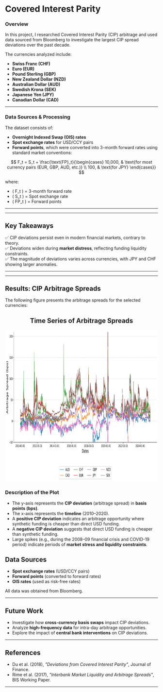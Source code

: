 # **Covered Interest Parity**

### **Overview**
In this project, I researched Covered Interest Parity (CIP) arbitrage and used data sourced from Bloomberg to investigate the largest CIP spread deviations over the past decade.

The currencies analyzed include:
- **Swiss Franc (CHF)**
- **Euro (EUR)**
- **Pound Sterling (GBP)**
- **New Zealand Dollar (NZD)**
- **Australian Dollar (AUD)**
- **Swedish Krona (SEK)**
- **Japanese Yen (JPY)**
- **Canadian Dollar (CAD)**

---

### **Data Sources & Processing**
The dataset consists of:
- **Overnight Indexed Swap (OIS) rates**  
- **Spot exchange rates** for USD/CCY pairs  
- **Forward points**, which were converted into 3-month forward rates using standard market conventions:

$$
F_t = S_t + \frac{\text{FP}_t}{\begin{cases} 
    10,000, & \text{for most currency pairs (EUR, GBP, AUD, etc.)} \\
    100, & \text{for JPY}
\end{cases}}
$$

where:  
- \( F_t \) = 3-month forward rate  
- \( S_t \) = Spot exchange rate  
- \( FP_t \) = Forward points  

---

---

## **Key Takeaways**
✅ CIP deviations persist even in modern financial markets, contrary to theory.  
✅ Deviations widen during **market distress**, reflecting funding liquidity constraints.  
✅ The magnitude of deviations varies across currencies, with JPY and CHF showing larger anomalies.  

---

---

## **Results: CIP Arbitrage Spreads**
The following figure presents the arbitrage spreads for the selected currencies:

<h2 align="center">Time Series of Arbitrage Spreads</h2>

<p align="center">
    <img src="tables/spread_plot_recent.png" width="1150" height="500">
</p>

### **Description of the Plot**
- The y-axis represents the **CIP deviation** (arbitrage spread) in **basis points (bps)**.
- The x-axis represents the **timeline** (2010–2020).
- A **positive CIP deviation** indicates an arbitrage opportunity where synthetic funding is cheaper than direct USD funding.
- A **negative CIP deviation** suggests that direct USD funding is cheaper than synthetic funding.
- Large spikes (e.g., during the 2008–09 financial crisis and COVID-19 period) indicate periods of **market stress and liquidity constraints**.


## **Data Sources**
- **Spot exchange rates** (USD/CCY pairs)
- **Forward points** (converted to forward rates)
- **OIS rates** (used as risk-free rates)

All data was obtained from Bloomberg.

---

## **Future Work**
- Investigate how **cross-currency basis swaps** impact CIP deviations.
- Analyze **high-frequency data** for intra-day arbitrage opportunities.
- Explore the impact of **central bank interventions** on CIP deviations.

---

## **References**
- Du et al. (2018), *"Deviations from Covered Interest Parity"*, Journal of Finance.
- Rime et al. (2017), *"Interbank Market Liquidity and Arbitrage Spreads"*, BIS Working Paper.

---
